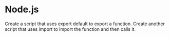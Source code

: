 # Node.js

Create a script that uses export default to export a function. Create another script that uses import to import the function and then calls it.
